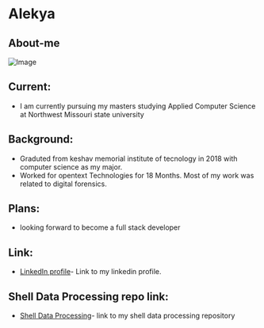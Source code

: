 
# Alekya 

## About-me
![Image](https://github.com/AlekyaPochampally/big-data-dev-/blob/master/MSWP4835.JPG?raw=true)

## Current: 
- I am currently pursuing my masters studying Applied Computer Science at Northwest Missouri state university 

## Background: 
- Graduted from keshav memorial institute of tecnology in 2018 with computer science as my  major.
- Worked for opentext Technologies for 18 Months. Most of my work was related to digital forensics.

## Plans: 
- looking forward to become a full stack developer

## Link:
- [LinkedIn profile](https://www.linkedin.com/in/alekya-pochampally-643a07112/)- Link to my linkedin profile.

## Shell Data Processing repo link:
- [Shell Data Processing](https://github.com/AlekyaPochampally/shell-data-processing)- link to my shell data processing repository




